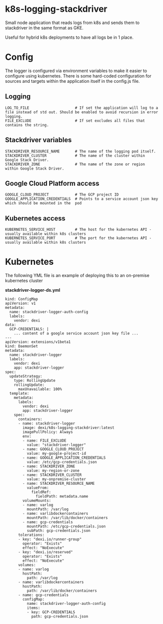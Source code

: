 # k8s-logging-stackdriver
Small node application that reads logs from k8s and sends them to stackdriver in the same format as GKE. 

Useful for hybrid k8s deployments to have all logs be in 1 place. 

# Config
The logger is configured via environment variables to make it easier to configure using kubernetes. 
There is some hard-coded configuration for sources and targets within the application itself in the config.js file. 

## Logging
```
LOG_TO_FILE                     # If set the application will log to a file instead of std out. Should be enabled to avoid recursion in error logging.
FILE_EXCLUDE                    # If set excludes all files that contains the string. 
```

## Stackdriver variables
```
STACKDRIVER_RESOURCE_NAME       # The name of the logging pod itself. 
STACKDRIVER_CLUSTER             # The name of the cluster within Google Stack Driver.
STACKDRIVER_ZONE                # The name of the zone or region within Google Stack Driver.
```

## Google Cloud Platform access
```
GOOGLE_CLOUD_PROJECT            # The GCP project ID
GOOGLE_APPLICATION_CREDENTIALS  # Points to a service account json key which should be mounted in the  pod
```

## Kubernetes access
```
KUBERNETES_SERVICE_HOST         # The host for the kubernetes API - usually available within k8s clusters 
KUBERNETES_SERVICE_PORT         # The port for the kubernetes API - usually available within k8s clusters
```

# Kubernetes

The following YML file is an example of deploying this to an on-premise kubernetes cluster 

**stackdriver-logger-ds.yml**
```
kind: ConfigMap
apiVersion: v1
metadata:
  name: stackdriver-logger-auth-config
  labels:
    vendor: dexi
data:
  GCP-CREDENTIALS: |
    ... content of a google service account json key file ...
---
apiVersion: extensions/v1beta1
kind: DaemonSet
metadata:
  name: stackdriver-logger
  labels:
    vendor: dexi
    app: stackdriver-logger
spec:
  updateStrategy:
    type: RollingUpdate
    rollingUpdate:
      maxUnavailable: 100%
  template:
    metadata:
      labels:
        vendor: dexi
        app: stackdriver-logger
    spec:
      containers:
      - name: stackdriver-logger
        image: dexi/k8s-logging-stackdriver:latest
        imagePullPolicy: Always
        env:
        - name: FILE_EXCLUDE
          value: "stackdriver-logger"
        - name: GOOGLE_CLOUD_PROJECT
          value: my-google-project-id
        - name: GOOGLE_APPLICATION_CREDENTIALS
          value: /etc/gcp-credentials.json
        - name: STACKDRIVER_ZONE
          value: my-region-or-zone
        - name: STACKDRIVER_CLUSTER
          value: my-onpremise-cluster
        - name: STACKDRIVER_RESOURCE_NAME
          valueFrom:
            fieldRef:
              fieldPath: metadata.name
        volumeMounts:
        - name: varlog
          mountPath: /var/log
        - name: varlibdockercontainers
          mountPath: /var/lib/docker/containers
        - name: gcp-credentials
          mountPath: /etc/gcp-credentials.json
          subPath: gcp-credentials.json
      tolerations:
      - key: "dexi.io/runner-group"
        operator: "Exists"
        effect: "NoExecute"
      - key: "dexi.io/reserved"
        operator: "Exists"
        effect: "NoExecute"
      volumes:
      - name: varlog
        hostPath:
          path: /var/log
      - name: varlibdockercontainers
        hostPath:
          path: /var/lib/docker/containers
      - name: gcp-credentials
        configMap:
          name: stackdriver-logger-auth-config
          items:
          - key: GCP-CREDENTIALS
            path: gcp-credentials.json

```